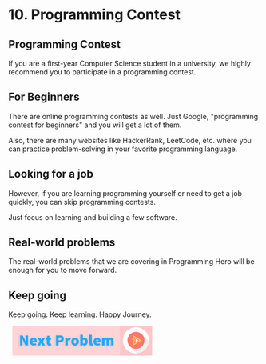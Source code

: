 # 10. Programming Contest

## Programming Contest
If you are a first-year Computer Science student in a university, we highly recommend you to participate in a programming contest. 

## For Beginners
There are online programming contests as well. Just Google, "programming contest for beginners" and you will get a lot of them.

Also, there are many websites like HackerRank, LeetCode, etc. where you can practice problem-solving in your favorite programming language. 

## Looking for a job
However, if you are learning programming yourself or need to get a job quickly, you can skip programming contests. 

Just focus on learning and building a few software.

## Real-world problems
The real-world problems that we are covering in Programming Hero will be enough for you to move forward. 

## Keep going
Keep going. Keep learning. 
Happy Journey.

&nbsp;
[![Next Page](../assets/next-button.png)](../Simple-Game/Guess-game.md)
&nbsp;